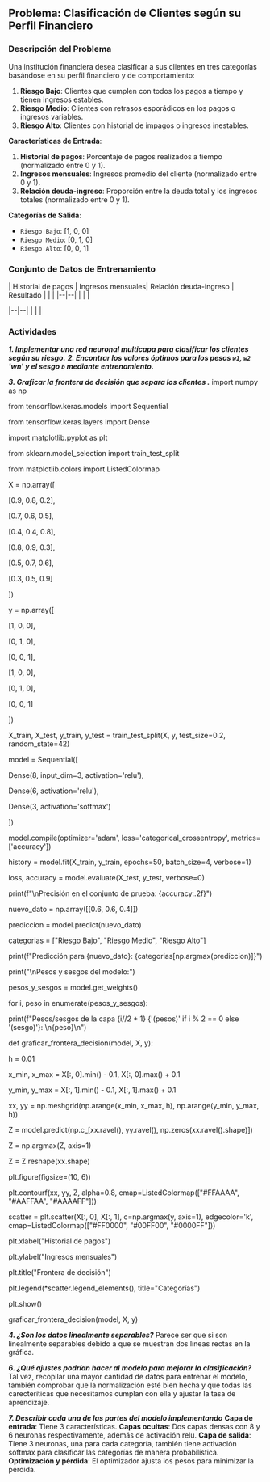 ﻿## Problema: Clasificación de Clientes según su Perfil Financiero

### Descripción del Problema

Una institución financiera desea clasificar a sus clientes en tres categorías basándose en su perfil financiero y de comportamiento:

1.  ****Riesgo Bajo****: Clientes que cumplen con todos los pagos a tiempo y tienen ingresos estables.
2.  ****Riesgo Medio****: Clientes con retrasos esporádicos en los pagos o ingresos variables.
3.  ****Riesgo Alto****: Clientes con historial de impagos o ingresos inestables.

****Características de Entrada****:

1.  ****Historial de pagos****: Porcentaje de pagos realizados a tiempo (normalizado entre 0 y 1).
2.  ****Ingresos mensuales****: Ingresos promedio del cliente (normalizado entre 0 y 1).
3.  ****Relación deuda-ingreso****: Proporción entre la deuda total y los ingresos totales (normalizado entre 0 y 1).

****Categorías de Salida****:

-   `Riesgo Bajo`: [1, 0, 0]
-   `Riesgo Medio`: [0, 1, 0]
-   `Riesgo Alto`: [0, 0, 1]

### Conjunto de Datos de Entrenamiento
| Historial de pagos |  Ingresos mensuales| Relación deuda-ingreso | Resultado | 
|  |
|--|--|
|  |  |

|--|--|
|  |  |


### Actividades

***1.  Implementar una red neuronal multicapa para clasificar los clientes según su riesgo.***
***2.  Encontrar los valores óptimos para los pesos `w1`, `w2` 'wn' y el sesgo `b` mediante entrenamiento.***


***3.  Graficar la frontera de decisión que separa los clientes .***
import  numpy  as  np

from tensorflow.keras.models import Sequential

from tensorflow.keras.layers import Dense

import  matplotlib.pyplot  as  plt

from  sklearn.model_selection  import  train_test_split

from  matplotlib.colors  import  ListedColormap


X  =  np.array([

[0.9, 0.8, 0.2],

[0.7, 0.6, 0.5],

[0.4, 0.4, 0.8],

[0.8, 0.9, 0.3],

[0.5, 0.7, 0.6],

[0.3, 0.5, 0.9]

])

y  =  np.array([

[1, 0, 0],

[0, 1, 0],

[0, 0, 1],

[1, 0, 0],

[0, 1, 0],

[0, 0, 1]

])

  

X_train, X_test, y_train, y_test  =  train_test_split(X, y, test_size=0.2, random_state=42)

  

model  = Sequential([

Dense(8, input_dim=3, activation='relu'),

Dense(6, activation='relu'),

Dense(3, activation='softmax')

])

  

model.compile(optimizer='adam', loss='categorical_crossentropy', metrics=['accuracy'])

  

history  =  model.fit(X_train, y_train, epochs=50, batch_size=4, verbose=1)

  

loss, accuracy  =  model.evaluate(X_test, y_test, verbose=0)

print(f"\nPrecisión en el conjunto de prueba: {accuracy:.2f}")

  

nuevo_dato  =  np.array([[0.6, 0.6, 0.4]])

prediccion  =  model.predict(nuevo_dato)

categorias  = ["Riesgo Bajo", "Riesgo Medio", "Riesgo Alto"]

print(f"Predicción para {nuevo_dato}: {categorias[np.argmax(prediccion)]}")

  

print("\nPesos y sesgos del modelo:")

pesos_y_sesgos  =  model.get_weights()

for  i, peso  in  enumerate(pesos_y_sesgos):

print(f"Pesos/sesgos de la capa {i//2  +  1}  {'(pesos)'  if  i  %  2  ==  0  else  '(sesgo)'}: \n{peso}\n")

  

def  graficar_frontera_decision(model, X, y):

h  =  0.01

x_min, x_max  =  X[:, 0].min() -  0.1, X[:, 0].max() +  0.1

y_min, y_max  =  X[:, 1].min() -  0.1, X[:, 1].max() +  0.1

xx, yy  =  np.meshgrid(np.arange(x_min, x_max, h), np.arange(y_min, y_max, h))

Z  =  model.predict(np.c_[xx.ravel(), yy.ravel(), np.zeros(xx.ravel().shape)])

Z  =  np.argmax(Z, axis=1)

Z  =  Z.reshape(xx.shape)

plt.figure(figsize=(10, 6))

plt.contourf(xx, yy, Z, alpha=0.8, cmap=ListedColormap(["#FFAAAA", "#AAFFAA", "#AAAAFF"]))

scatter  =  plt.scatter(X[:, 0], X[:, 1], c=np.argmax(y, axis=1), edgecolor='k', cmap=ListedColormap(["#FF0000", "#00FF00", "#0000FF"]))

plt.xlabel("Historial de pagos")

plt.ylabel("Ingresos mensuales")

plt.title("Frontera de decisión")

plt.legend(*scatter.legend_elements(), title="Categorías")

plt.show()

  

graficar_frontera_decision(model, X, y)



***4.  ¿Son los datos linealmente separables?***
		Parece ser que si son linealmente separables debido a que se muestran dos líneas rectas en la gráfica.


***6.  ¿Qué ajustes podrían hacer al modelo para mejorar la clasificación?***
	Tal vez, recopilar una mayor cantidad de datos para entrenar el modelo, también comprobar que la normalización esté bien hecha y que todas las carecteríticas que necesitamos cumplan con ella y ajustar la tasa de aprendizaje.
		

***7.  Describir cada una de las partes del modelo implementando***
	     **Capa de entrada**: Tiene 3 características.
 **Capas ocultas**: Dos capas densas con 8 y 6 neuronas respectivamente, además de activación relu.
 **Capa de salida**: Tiene 3 neuronas, una para cada categoría, también tiene activación softmax para clasificar las categorías de manera probabilística.
**Optimización y pérdida**: El optimizador ajusta los pesos para minimizar la pérdida.

